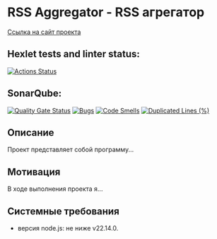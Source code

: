 # RSS Aggregator - RSS агрегатор
[Ссылка на сайт проекта](https://rssaggregator-971rrmp5n-mishavinters-projects.vercel.app/)

## Hexlet tests and linter status:
[![Actions Status](https://github.com/mishavinter/frontend-project-11/actions/workflows/hexlet-check.yml/badge.svg)](https://github.com/mishavinter/frontend-project-11/actions)

## SonarQube:
[![Quality Gate Status](https://sonarcloud.io/api/project_badges/measure?project=mishavinter_frontend-project-11&metric=alert_status)](https://sonarcloud.io/summary/new_code?id=mishavinter_frontend-project-11)
[![Bugs](https://sonarcloud.io/api/project_badges/measure?project=mishavinter_frontend-project-11&metric=bugs)](https://sonarcloud.io/summary/new_code?id=mishavinter_frontend-project-11)
[![Code Smells](https://sonarcloud.io/api/project_badges/measure?project=mishavinter_frontend-project-11&metric=code_smells)](https://sonarcloud.io/summary/new_code?id=mishavinter_frontend-project-11)
[![Duplicated Lines (%)](https://sonarcloud.io/api/project_badges/measure?project=mishavinter_frontend-project-11&metric=duplicated_lines_density)](https://sonarcloud.io/summary/new_code?id=mishavinter_frontend-project-11)

## Описание
Проект представляет собой программу...

## Мотивация
В ходе выполнения проекта я...

## Системные требования
- версия node.js: не ниже v22.14.0.